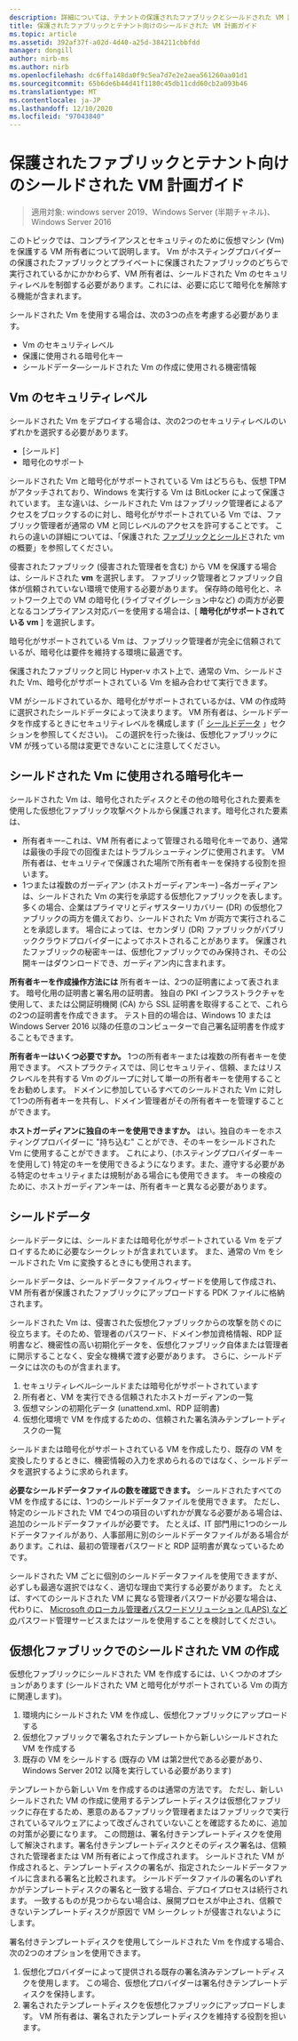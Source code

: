 ```yaml
---
description: 詳細については、テナントの保護されたファブリックとシールドされた VM 計画ガイドに関するページをご覧ください。
title: 保護されたファブリックとテナント向けのシールドされた VM 計画ガイド
ms.topic: article
ms.assetid: 392af37f-a02d-4d40-a25d-384211cbbfdd
manager: dongill
author: nirb-ms
ms.author: nirb
ms.openlocfilehash: dc6ffa148da0f9c5ea7d7e2e2aea561260aa01d1
ms.sourcegitcommit: 65b6de6b44d41f1180c45db11cdd60cb2a093b46
ms.translationtype: MT
ms.contentlocale: ja-JP
ms.lasthandoff: 12/10/2020
ms.locfileid: "97043840"
---
```

# <a name="guarded-fabric-and-shielded-vm-planning-guide-for-tenants"></a>保護されたファブリックとテナント向けのシールドされた VM 計画ガイド

>適用対象: windows server 2019、Windows Server (半期チャネル)、Windows Server 2016

このトピックでは、コンプライアンスとセキュリティのために仮想マシン (Vm) を保護する VM 所有者について説明します。 Vm がホスティングプロバイダーの保護されたファブリックとプライベートに保護されたファブリックのどちらで実行されているかにかかわらず、VM 所有者は、シールドされた Vm のセキュリティレベルを制御する必要があります。これには、必要に応じて暗号化を解除する機能が含まれます。

シールドされた Vm を使用する場合は、次の3つの点を考慮する必要があります。

- Vm のセキュリティレベル
- 保護に使用される暗号化キー
- シールドデータ—シールドされた Vm の作成に使用される機密情報

## <a name="security-level-for-the-vms"></a>Vm のセキュリティレベル

シールドされた Vm をデプロイする場合は、次の2つのセキュリティレベルのいずれかを選択する必要があります。

- [シールド]
- 暗号化のサポート

シールドされた Vm と暗号化がサポートされている Vm はどちらも、仮想 TPM がアタッチされており、Windows を実行する Vm は BitLocker によって保護されています。 主な違いは、シールドされた Vm はファブリック管理者によるアクセスをブロックするのに対し、暗号化がサポートされている Vm では、ファブリック管理者が通常の VM と同じレベルのアクセスを許可することです。 これらの違いの詳細については、「保護された [ファブリックとシールド](guarded-fabric-and-shielded-vms.md)された vm の概要」を参照してください。

侵害されたファブリック (侵害された管理者を含む) から VM を保護する場合は、シールドされた **vm** を選択します。 ファブリック管理者とファブリック自体が信頼されていない環境で使用する必要があります。 保存時の暗号化と、ネットワーク上での VM の暗号化 (ライブマイグレーション中など) の両方が必要となるコンプライアンス対応バーを使用する場合は、[ **暗号化がサポートされている vm** ] を選択します。

暗号化がサポートされている Vm は、ファブリック管理者が完全に信頼されているが、暗号化は要件を維持する環境に最適です。

保護されたファブリックと同じ Hyper-v ホスト上で、通常の Vm、シールドされた Vm、暗号化がサポートされている Vm を組み合わせて実行できます。

VM がシールドされているか、暗号化がサポートされているかは、VM の作成時に選択されたシールドデータによって決まります。 VM 所有者は、シールドデータを作成するときにセキュリティレベルを構成します (「 [シールドデータ](#shielding-data) 」セクションを参照してください)。
この選択を行った後は、仮想化ファブリックに VM が残っている間は変更できないことに注意してください。

## <a name="cryptographic-keys-used-for-shielded-vms"></a>シールドされた Vm に使用される暗号化キー

シールドされた Vm は、暗号化されたディスクとその他の暗号化された要素を使用した仮想化ファブリック攻撃ベクトルから保護されます。暗号化された要素は、

- 所有者キー–これは、VM 所有者によって管理される暗号化キーであり、通常は最後の手段での回復またはトラブルシューティングに使用されます。 VM 所有者は、セキュリティで保護された場所で所有者キーを保持する役割を担います。
- 1つまたは複数のガーディアン (ホストガーディアンキー) –各ガーディアンは、シールドされた Vm の実行を承認する仮想化ファブリックを表します。 多くの場合、企業はプライマリとディザスターリカバリー (DR) の仮想化ファブリックの両方を備えており、シールドされた Vm が両方で実行されることを承認します。 場合によっては、セカンダリ (DR) ファブリックがパブリッククラウドプロバイダーによってホストされることがあります。 保護されたファブリックの秘密キーは、仮想化ファブリックでのみ保持され、その公開キーはダウンロードでき、ガーディアン内に含まれます。

**所有者キーを作成操作方法には** 所有者キーは、2つの証明書によって表されます。 暗号化用の証明書と署名用の証明書。 独自の PKI インフラストラクチャを使用して、または公開証明機関 (CA) から SSL 証明書を取得することで、これらの2つの証明書を作成できます。 テスト目的の場合は、Windows 10 または Windows Server 2016 以降の任意のコンピューターで自己署名証明書を作成することもできます。

**所有者キーはいくつ必要ですか。** 1つの所有者キーまたは複数の所有者キーを使用できます。 ベストプラクティスでは、同じセキュリティ、信頼、またはリスクレベルを共有する Vm のグループに対して単一の所有者キーを使用することをお勧めします。 ドメインに参加しているすべてのシールドされた Vm に対して1つの所有者キーを共有し、ドメイン管理者がその所有者キーを管理することができます。

**ホストガーディアンに独自のキーを使用できますか。** はい。独自のキーをホスティングプロバイダーに "持ち込む" ことができ、そのキーをシールドされた Vm に使用することができます。 これにより、(ホスティングプロバイダーキーを使用して) 特定のキーを使用できるようになります。また、遵守する必要がある特定のセキュリティまたは規制がある場合にも使用できます。 キーの検疫のために、ホストガーディアンキーは、所有者キーと異なる必要があります。

## <a name="shielding-data"></a>シールドデータ

シールドデータには、シールドまたは暗号化がサポートされている Vm をデプロイするために必要なシークレットが含まれています。 また、通常の Vm をシールドされた Vm に変換するときにも使用されます。

シールドデータは、シールドデータファイルウィザードを使用して作成され、VM 所有者が保護されたファブリックにアップロードする PDK ファイルに格納されます。

シールドされた Vm は、侵害された仮想化ファブリックからの攻撃を防ぐのに役立ちます。そのため、管理者のパスワード、ドメイン参加資格情報、RDP 証明書など、機密性の高い初期化データを、仮想化ファブリック自体または管理者に開示することなく、安全な機構で渡す必要があります。 さらに、シールドデータには次のものが含まれます。

1. セキュリティレベル–シールドまたは暗号化がサポートされています
2. 所有者と、VM を実行できる信頼されたホストガーディアンの一覧
3. 仮想マシンの初期化データ (unattend.xml、RDP 証明書)
4. 仮想化環境で VM を作成するための、信頼された署名済みテンプレートディスクの一覧

シールドまたは暗号化がサポートされている VM を作成したり、既存の VM を変換したりするときに、機密情報の入力を求められるのではなく、シールドデータを選択するように求められます。

**必要なシールドデータファイルの数を確認できます。** シールドされたすべての VM を作成するには、1つのシールドデータファイルを使用できます。 ただし、特定のシールドされた VM で4つの項目のいずれかが異なる必要がある場合は、追加のシールドデータファイルが必要です。 たとえば、IT 部門用に1つのシールドデータファイルがあり、人事部用に別のシールドデータファイルがある場合があります。これは、最初の管理者パスワードと RDP 証明書が異なっているためです。

シールドされた VM ごとに個別のシールドデータファイルを使用できますが、必ずしも最適な選択ではなく、適切な理由で実行する必要があります。 たとえば、すべてのシールドされた VM に異なる管理者パスワードが必要な場合は、代わりに、 [Microsoft のローカル管理者パスワードソリューション (LAPS) などの](https://www.microsoft.com/download/details.aspx?id=46899)パスワード管理サービスまたはツールを使用することを検討してください。

## <a name="creating-a-shielded-vm-on-a-virtualization-fabric"></a>仮想化ファブリックでのシールドされた VM の作成

仮想化ファブリックにシールドされた VM を作成するには、いくつかのオプションがあります (シールドされた VM と暗号化がサポートされている Vm の両方に関連します)。

1. 環境内にシールドされた VM を作成し、仮想化ファブリックにアップロードする
2. 仮想化ファブリックで署名されたテンプレートから新しいシールドされた VM を作成する
3. 既存の VM をシールドする (既存の VM は第2世代である必要があり、Windows Server 2012 以降を実行している必要があります)

テンプレートから新しい Vm を作成するのは通常の方法です。 ただし、新しいシールドされた VM の作成に使用するテンプレートディスクは仮想化ファブリックに存在するため、悪意のあるファブリック管理者またはファブリックで実行されているマルウェアによって改ざんされていないことを確認するために、追加の対策が必要になります。 この問題は、署名付きテンプレートディスクを使用して解決されます。署名付きテンプレートディスクとそのディスク署名は、信頼された管理者または VM 所有者によって作成されます。 シールドされた VM が作成されると、テンプレートディスクの署名が、指定されたシールドデータファイルに含まれる署名と比較されます。 シールドデータファイルの署名のいずれかがテンプレートディスクの署名と一致する場合、デプロイプロセスは続行されます。 一致するものが見つからない場合は、展開プロセスが中止され、信頼できないテンプレートディスクが原因で VM シークレットが侵害されないようにします。

署名付きテンプレートディスクを使用してシールドされた Vm を作成する場合、次の2つのオプションを使用できます。

1. 仮想化プロバイダーによって提供される既存の署名済みテンプレートディスクを使用します。 この場合、仮想化プロバイダーは署名付きテンプレートディスクを保持します。
2. 署名されたテンプレートディスクを仮想化ファブリックにアップロードします。 VM 所有者は、署名されたテンプレートディスクを維持する役割を担います。


